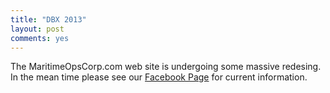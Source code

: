 ```yaml
---
title: "DBX 2013"
layout: post
comments: yes
---
```

The MaritimeOpsCorp.com web site is undergoing some massive redesing.  In the mean time please see our <a title="Facebook Page" href="https://www.facebook.com/MaritimeOpsCorp/">Facebook Page</a> for current information.


